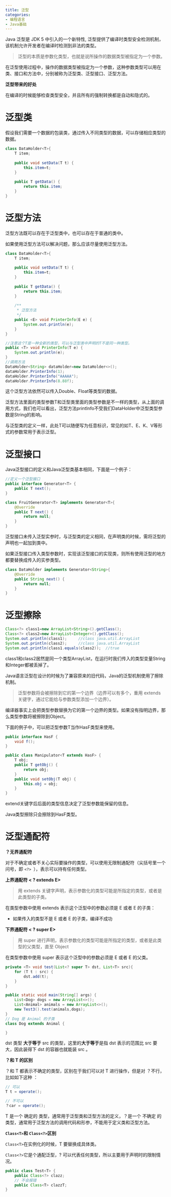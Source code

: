 ```yaml
---
title: 泛型
categories: 
- 编程语言
- Java基础
---
```


Java 泛型是 JDK 5 中引入的一个新特性, 泛型提供了编译时类型安全检测机制，该机制允许开发者在编译时检测到非法的类型。

> 泛型的本质是参数化类型，也就是说所操作的数据类型被指定为一个参数。

在泛型使用过程中，操作的数据类型被指定为一个参数，这种参数类型可以用在类、接口和方法中，分别被称为泛型类、泛型接口、泛型方法。

**泛型带来的好处**

在编译的时候能够检查类型安全，并且所有的强制转换都是自动和隐式的。

# 泛型类

假设我们需要一个数据的包装类，通过传入不同类型的数据，可以存储相应类型的数据。

```java
class DataHolder<T>{
    T item;
    
    public void setData(T t) {
    	this.item=t;
    }
    
    public T getData() {
    	return this.item;
    }
}
```

# 泛型方法

泛型方法既可以存在于泛型类中，也可以存在于普通的类中。

如果使用泛型方法可以解决问题，那么应该尽量使用泛型方法。

```java
class DataHolder<T>{
    T item;
    
    public void setData(T t) {
    	this.item=t;
    }
    
    public T getData() {
    	return this.item;
    }
    
    /**
     * 泛型方法
     */
    public <E> void PrinterInfo(E e) {
    	System.out.println(e);
    }
}
```

```java
//注意这个T是一种全新的类型，可以与泛型类中声明的T不是同一种类型。
public <T> void PrinterInfo(T e) {
    System.out.println(e);
}
//调用方法
DataHolder<String> dataHolder=new DataHolder<>();
dataHolder.PrinterInfo(1);
dataHolder.PrinterInfo("AAAAA");
dataHolder.PrinterInfo(8.88f);
```

这个泛型方法依然可以传入Double、Float等类型的数据。

泛型方法里面的类型参数T和泛型类里面的类型参数是不一样的类型，从上面的调用方式，我们也可以看出，泛型方法printInfo不受我们DataHolder中泛型类型参数是String的影响。 

与泛型类的定义一样，此处T可以随便写为任意标识，常见的如T、E、K、V等形式的参数常用于表示泛型。

# 泛型接口

Java泛型接口的定义和Java泛型类基本相同，下面是一个例子：

```java
//定义一个泛型接口
public interface Generator<T> {
    public T next();
}
```

```java
class FruitGenerator<T> implements Generator<T>{
    @Override
    public T next() {
        return null;
    }
}
```

泛型接口未传入泛型实参时，与泛型类的定义相同，在声明类的时候，需将泛型的声明也一起加到类中。

如果泛型接口传入类型参数时，实现该泛型接口的实现类，则所有使用泛型的地方都要替换成传入的实参类型。

```java
class DataHolder implements Generator<String>{
    @Override
    public String next() {
    	return null;
    }
}
```

# 泛型擦除

```java
Class<?> class1=new ArrayList<String>().getClass();
Class<?> class2=new ArrayList<Integer>().getClass();
System.out.println(class1);		//class java.util.ArrayList
System.out.println(class2);		//class java.util.ArrayList
System.out.println(class1.equals(class2));	//true
```

class1和class2居然是同一个类型ArrayList，在运行时我们传入的类型变量String和Integer都被丢掉了。

Java语言泛型在设计的时候为了兼容原来的旧代码，Java的泛型机制使用了擦除机制。

> 泛型参数将会被擦除到它的第一个边界（边界可以有多个，重用 extends 关键字，通过它能给与参数类型添加一个边界）。

编译器事实上会把类型参数替换为它的第一个边界的类型。如果没有指明边界，那么类型参数将被擦除到Object。

下面的例子中，可以把泛型参数T当作HasF类型来使用。

```java
public interface HasF {
    void f();
}

public class Manipulator<T extends HasF> {
    T obj;
    public T getObj() {
        return obj;
    }
    public void setObj(T obj) {
        this.obj = obj;
    }
}
```

extend关键字后后面的类型信息决定了泛型参数能保留的信息。

Java类型擦除只会擦除到HasF类型。

# 泛型通配符

**？无界通配符**

对于不确定或者不关心实际要操作的类型，可以使用无限制通配符（尖括号里一个问号，即 `<?> `），表示可以持有任何类型。

**上界通配符 < ? extends E>**

> 用 extends 关键字声明，表示参数化的类型可能是所指定的类型，或者是此类型的子类。

在类型参数中使用 extends 表示这个泛型中的参数必须是 E 或者 E 的子类：

- 如果传入的类型不是 E 或者 E 的子类，编译不成功

**下界通配符 < ? super E>**

> 用 super 进行声明，表示参数化的类型可能是所指定的类型，或者是此类型的父类型，直至 Object

在类型参数中使用 super 表示这个泛型中的参数必须是 E 或者 E 的父类。

```java
private <T> void test(List<? super T> dst, List<T> src){
    for (T t : src) {
        dst.add(t);
    }
}

public static void main(String[] args) {
    List<Dog> dogs = new ArrayList<>();
    List<Animal> animals = new ArrayList<>();
    new Test3().test(animals,dogs);
}
// Dog 是 Animal 的子类
class Dog extends Animal {

}
```

dst 类型 **大于等于** src 的类型，这里的**大于等于**是指 dst 表示的范围比 src 要大，因此装得下 dst 的容器也就能装 src 。

**？和 T 的区别**

？和 T 都表示不确定的类型，区别在于我们可以对 T 进行操作，但是对 ？不行，比如如下这种 ：

```java
// 可以
T t = operate();

// 不可以
？car = operate();
```

T 是一个 确定的 类型，通常用于泛型类和泛型方法的定义，？是一个 不确定 的类型，通常用于泛型方法的调用代码和形参，不能用于定义类和泛型方法。

**`Class<T>`和 `Class<?>`区别**

`Class<T>`在实例化的时候，T 要替换成具体类。

`Class<?>`它是个通配泛型，? 可以代表任何类型，所以主要用于声明时的限制情况。

```java
public class Test<T> {
    public Class<?> clazz;
    // 不会报错
    public Class<T> clazzT;
}
```

